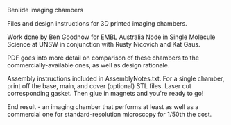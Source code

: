 Benlide imaging chambers

Files and design instructions for 3D printed imaging chambers.

Work done by Ben Goodnow for EMBL Australia Node in Single Molecule Science at UNSW in conjunction with Rusty Nicovich and Kat Gaus.

PDF goes into more detail on comparison of these chambers to the commercially-available ones, as well as design rationale.  

Assembly instructions included in AssemblyNotes.txt.  For a single chamber, print off the base, main, and cover (optional) STL files.  Laser cut corresponding gasket. Then glue in magnets and you're ready to go!

End result - an imaging chamber that performs at least as well as a commercial one for standard-resolution microscopy for 1/50th the cost. 